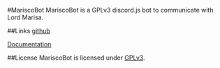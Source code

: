 #MariscoBot
MariscoBot is a GPLv3 discord.js bot to communicate with Lord Marisa.

##Links
[github](https://github.com/ForrosInc/MariscoBot)

[Documentation](https://github.com/ForrosInc/MariscoBot/wiki)

##License
MariscoBot is licensed under [GPLv3](https://www.gnu.org/licenses/gpl-3.0-standalone.html).
